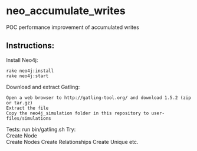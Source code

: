 neo_accumulate_writes
=====================

POC performance improvement of accumulated writes



Instructions:
-------------

Install Neo4j:

    rake neo4j:install
    rake neo4j:start

Download and extract Gatling:

    Open a web browser to http://gatling-tool.org/ and download 1.5.2 (zip or tar.gz)
    Extract the file
    Copy the neo4j_simulation folder in this repository to user-files/simulations


Tests:
    run bin/gatling.sh
    Try:   
    Create Node    
    Create Nodes
    Create Relationships
    Create Unique
    etc.
